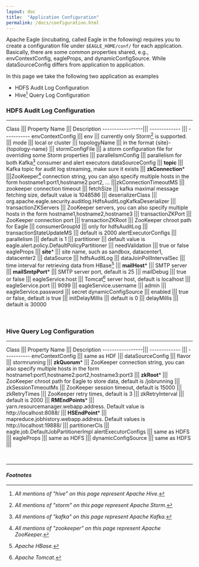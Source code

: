 ```yaml
---
layout: doc
title:  "Application Configuration"
permalink: /docs/configuration.html
---
```


Apache Eagle (incubating, called Eagle in the following) requires you to create a configuration file under `$EAGLE_HOME/conf/` for each application. Basically, there are some common properties shared, e.g., envContextConfig, eagleProps, and dynamicConfigSource. While dataSourceConfig differs from application to application.

In this page we take the following two application as examples

* HDFS Audit Log Configuration
* Hive[^HIVE] Query Log Configuration


### HDFS Audit Log Configuration
---

 Class            ||| Property Name    ||| Description
 -----------------||| -------------    ||| -----------
 envContextConfig |||   env            ||| currently only Storm[^STORM] is supported.
                  |||   mode           ||| local or cluster
                  |||   topologyName   ||| in the format {site}-{topology-name}
                  |||   stormConfigFile    ||| a storm configuration file for overriding some Storm properties
                  |||  parallelismConfig   ||| parallelism for both Kafka[^KAFKA] consumer and alert executors
dataSourceConfig  |||  **topic**           ||| Kafka topic for audit log streaming, make sure it exists
                  ||| **zkConnection***    |||ZooKeeper[^ZOOKEEPER] connection string, you can also specify multiple hosts in the form hostname1:port1,hostname2:port2, ...
                  |||zkConnectionTimeoutMS ||| zookeeper connection timeout
                  |||   fetchSize          ||| kafka maximal message fetching size, default value is 1048586
                  |||   deserializerClass  ||| org.apache.eagle.security.auditlog.HdfsAuditLogKafkaDeserializer 
                  ||| transactionZKServers ||| ZooKeeper servers, you can also specify multiple hosts in the form hostname1,hostname2,hostname3
                  ||| transactionZKPort    ||| ZooKeeper connection port
                  |||   transactionZKRoot  ||| ZooKeeper chroot path for Eagle
                  ||| consumerGroupId      ||| only for hdfsAuditLog
                  ||| transactionStateUpdateMS   ||| default is 2000
alertExecutorConfigs ||| parallelism             ||| default is 1
                  |||   partitioner              ||| default value is eagle.alert.policy.DefaultPolicyPartitioner
                  |||   needValidation           ||| true or false
eagleProps        |||   **site***                ||| site name, such as sandbox, datacenter1, datacenter2
                  |||   dataSource               ||| hdfsAuditLog
                  |||   dataJoinPollIntervalSec  ||| time interval for retrieving data from HBase[^HBASE]
                  |||   **mailHost***                 ||| SMTP server
                  |||   **mailSmtpPort***             ||| SMTP server port, default is 25
                  |||   mailDebug                ||| true or false
                  |||   eagleService.host        ||| Tomcat[^TOMCAT] server host, default is localhost
                  |||   eagleService.port        ||| 9099
                  |||   eagleService.username    ||| admin
                  |||   eagleService.password    ||| secret
 dynamicConfigSource ||| enabled                 ||| true or false, default is true
                     |||   initDelayMillis       ||| default is 0
                     |||   delayMillis           ||| default is 30000


<br />

### Hive Query Log Configuration
---

 Class            ||| Property Name           ||| Description
 -----------------||| -------------           ||| -----------
 envContextConfig |||  same as HDF            |||
 dataSourceConfig |||  flavor                 ||| stormrunning
 |||   **zkQuorum***                               ||| ZooKeeper connection string,  you can also specify multiple hosts in the form hostname1:port1,hostname2:port2,hostname3:port3
 |||   **zkRoot***                                 ||| ZooKeeper chroot path for Eagle to store data, default is /jobrunning
 |||   zkSessionTimeoutMs                     ||| ZooKeeper session timeout, default is 15000
 |||   zkRetryTimes                           ||| ZooKeeper retry times, default is 3
 |||   zkRetryInterval                        ||| default is 2000
 |||   **RMEndPoints***                       ||| yarn.resourcemanager.webapp.address. Default value is http://localhost:8088/
 |||   **HSEndPoint***                        ||| mapreduce.jobhistory.webapp.address. Default values is http://localhost:19888/
 |||   partitionerCls                         ||| eagle.job.DefaultJobPartitionerImpl
 alertExecutorConfigs ||| same as HDFS        |||
 eagleProps           ||| same as HDFS        |||
 dynamicConfigSource  ||| same as HDFS        |||

<br />

---

#### *Footnotes*

[^HBASE]:*Apache HBase.*
[^HIVE]:*All mentions of "hive" on this page represent Apache Hive.*
[^KAFKA]:*All mentions of "kafka" on this page represent Apache Kafka.*
[^STORM]:*All mentions of "storm" on this page represent Apache Storm.*
[^TOMCAT]:*Apache Tomcat.*
[^ZOOKEEPER]:*All mentions of "zookeeper" on this page represent Apache ZooKeeper.*
